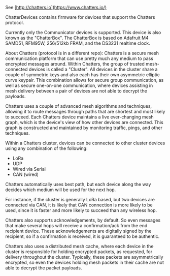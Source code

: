 See [http://chatters.io](https://www.chatters.io/)

ChatterDevices contains firmware for devices that support the Chatters protocol.

Currently only the Communicator devices is supported. This device is also known as the "ChatterBox".
The ChatterBox is based on Adafruit M4 SAMD51, RFM95W, 256/512kb FRAM, and the DS3231 realtime clock.

About Chatters (protocol is in a different repo):
Chatters is a secure mesh communication platform that can use pretty much any medium to pass encrypted messages around. Within Chatters, 
the group of trusted mesh-connected devices is called a "Cluster". All devices in the cluster share a couple of symmetric keys and also
each has their own asymmetric elliptic curve keypair. This combination allows for secure group communication, as well as secure one-on-one 
communication, where devices assisting in mesh delivery between a pair of devices are not able to decrypt the payloads.

Chatters uses a couple of advanced mesh algorithms and techniques, allowing it to route messages through paths that are shortest and most
likely to succeed. Each Chatters device maintains a live ever-changing mesh graph, which is the device's view of how other devices are 
connected. This graph is constructed and maintained by monitoring traffic, pings, and other techniques.

Within a Chatters cluster, devices can be connected to other cluster devices using any combination of the following:
 * LoRa
 * UDP
 * Wired via Serial
 * CAN (wired)

Chatters automatically uses best path, but each device along the way decides which medium will be used for the next hop.

For instance, if the cluster is generally LoRa based, but two devices are connected via CAN, it is likely that CAN connection
is more likely to be used, since it is faster and more likely to succeed than any wireless hop.

Chatters also supports acknowledgements, by default. So even messages that make several hops will receive a confirmation/ack 
from the end recipient device. These acknowledgements are digitally signed by the recipient, so if a confirmation is received,
it is guaranteed to be authentic.

Chatters also uses a distributed mesh cache, where each device in the cluster is responsible for holding encrypted packets,
as requested, for delivery throughout the cluster. Typically, these packets are asymmetrically encrypted, so even the
devices holding mesh packets in their cache are not able to decrypt the packet payloads.



